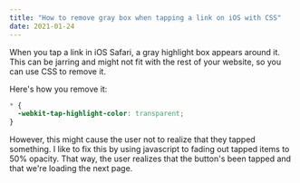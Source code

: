```yaml
---
title: "How to remove gray box when tapping a link on iOS with CSS"
date: 2021-01-24
---
```

When you tap a link in iOS Safari, a gray highlight box appears around it. This can be jarring and might not fit with the rest of your website, so you can use CSS to remove it.

Here's how you remove it:

```css
* {
  -webkit-tap-highlight-color: transparent;
}
```

However, this might cause the user not to realize that they tapped something. I like to fix this by using javascript to fading out tapped items to 50% opacity. That way, the user realizes that the button's been tapped and that we're loading the next page.
